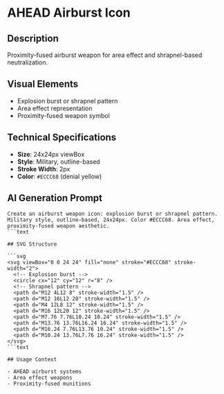 # AHEAD Airburst Icon

## Description

Proximity-fused airburst weapon for area effect and shrapnel-based
neutralization.

## Visual Elements

- Explosion burst or shrapnel pattern
- Area effect representation
- Proximity-fused weapon symbol

## Technical Specifications

- **Size**: 24x24px viewBox
- **Style**: Military, outline-based
- **Stroke Width**: 2px
- **Color**: `#ECCC68` (denial yellow)

## AI Generation Prompt

````text
Create an airburst weapon icon: explosion burst or shrapnel pattern. Military style, outline-based, 24x24px. Color #ECCC68. Area effect, proximity-fused weapon aesthetic.
```text

## SVG Structure

```svg
<svg viewBox="0 0 24 24" fill="none" stroke="#ECCC68" stroke-width="2">
  <!-- Explosion burst -->
  <circle cx="12" cy="12" r="8" />
  <!-- Shrapnel pattern -->
  <path d="M12 4L12 8" stroke-width="1.5" />
  <path d="M12 16L12 20" stroke-width="1.5" />
  <path d="M4 12L8 12" stroke-width="1.5" />
  <path d="M16 12L20 12" stroke-width="1.5" />
  <path d="M7.76 7.76L10.24 10.24" stroke-width="1.5" />
  <path d="M13.76 13.76L16.24 16.24" stroke-width="1.5" />
  <path d="M16.24 7.76L13.76 10.24" stroke-width="1.5" />
  <path d="M10.24 13.76L7.76 16.24" stroke-width="1.5" />
</svg>
```text

## Usage Context

- AHEAD airburst systems
- Area effect weapons
- Proximity-fused munitions
````
